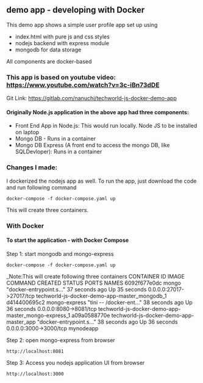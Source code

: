 ## demo app - developing with Docker

This demo app shows a simple user profile app set up using 
- index.html with pure js and css styles
- nodejs backend with express module
- mongodb for data storage

All components are docker-based

### This app is based on youtube video: https://www.youtube.com/watch?v=3c-iBn73dDE
Git Link: https://gitlab.com/nanuchi/techworld-js-docker-demo-app

#### Originally Node.js application in the above app had three components: 
- Front End App in Node.js: This would run locally. Node JS to be installed on laptop
- Mongo DB - Runs in a container
- Mongo DB Express (A front end to access the mongo DB, like SQLDevloper): Runs in a container

### Changes I made: 
I dockerized the nodejs app as well. To run the app, just download the code and run following command

    docker-compose -f docker-compose.yaml up

This will create three containers.
### With Docker

#### To start the application - with Docker Compose

Step 1: start mongodb and mongo-express

    docker-compose -f docker-compose.yaml up

_Note:This will create following three containers
CONTAINER ID   IMAGE                                     COMMAND                  CREATED          STATUS          PORTS                      NAMES
6092f677e0dc   mongo                                     "docker-entrypoint.s…"   37 seconds ago   Up 35 seconds   0.0.0.0:27017->27017/tcp   techworld-js-docker-demo-app-master_mongodb_1
d414400695c2   mongo-express                             "tini -- /docker-ent…"   38 seconds ago   Up 36 seconds   0.0.0.0:8080->8081/tcp     techworld-js-docker-demo-app-master_mongo-express_1
a09a0588770e   techworld-js-docker-demo-app-master_app   "docker-entrypoint.s…"   38 seconds ago   Up 36 seconds   0.0.0.0:3000->3000/tcp     mynodeapp

Step 2: open mongo-express from browser

    http://localhost:8081

Step 3: Access you nodejs application UI from browser

    http://localhost:3000 
